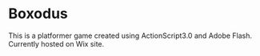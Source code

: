 # Boxodus
This is a platformer game created using ActionScript3.0 and Adobe Flash. Currently hosted on Wix site.
